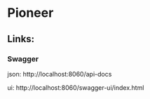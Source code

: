 # Pioneer

## Links:

### Swagger
json: http://localhost:8060/api-docs

ui: http://localhost:8060/swagger-ui/index.html
